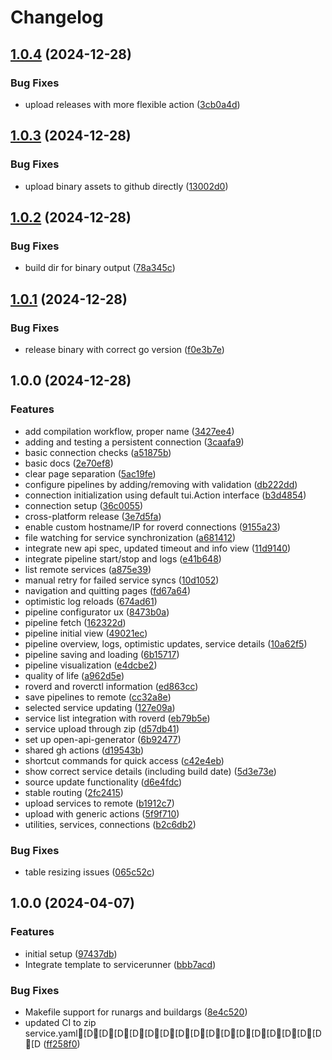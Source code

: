 # Changelog

## [1.0.4](https://github.com/VU-ASE/roverctl/compare/v1.0.3...v1.0.4) (2024-12-28)


### Bug Fixes

* upload releases with more flexible action ([3cb0a4d](https://github.com/VU-ASE/roverctl/commit/3cb0a4da54bdf33db339f110a80e9fb68978ccca))

## [1.0.3](https://github.com/VU-ASE/roverctl/compare/v1.0.2...v1.0.3) (2024-12-28)


### Bug Fixes

* upload binary assets to github directly ([13002d0](https://github.com/VU-ASE/roverctl/commit/13002d05a4871900ffbc94f19ce59309b7261c5f))

## [1.0.2](https://github.com/VU-ASE/roverctl/compare/v1.0.1...v1.0.2) (2024-12-28)


### Bug Fixes

* build dir for binary output ([78a345c](https://github.com/VU-ASE/roverctl/commit/78a345c7218248c1dcff61fa8c0fef52e5cd88f9))

## [1.0.1](https://github.com/VU-ASE/roverctl/compare/v1.0.0...v1.0.1) (2024-12-28)


### Bug Fixes

* release binary with correct go version ([f0e3b7e](https://github.com/VU-ASE/roverctl/commit/f0e3b7edb32d8608e72c399ec5c253598c2645e6))

## 1.0.0 (2024-12-28)


### Features

* add compilation workflow, proper name ([3427ee4](https://github.com/VU-ASE/roverctl/commit/3427ee4dbc8f857d62225529572d7cc37fd43a1b))
* adding and testing a persistent connection ([3caafa9](https://github.com/VU-ASE/roverctl/commit/3caafa96c78bb94cc4126789f82c2f12ace4e43b))
* basic connection checks ([a51875b](https://github.com/VU-ASE/roverctl/commit/a51875b8747d48f37eb2f41423e3eeb548cabaf5))
* basic docs ([2e70ef8](https://github.com/VU-ASE/roverctl/commit/2e70ef8cc6c304cfecf6fef0027a95b9d424943f))
* clear page separation ([5ac19fe](https://github.com/VU-ASE/roverctl/commit/5ac19fecd796eacd60d75e9c75dd2c3a2c809a30))
* configure pipelines by adding/removing with validation ([db222dd](https://github.com/VU-ASE/roverctl/commit/db222dd52e6e8408958584a49420073168f87242))
* connection initialization using default tui.Action interface ([b3d4854](https://github.com/VU-ASE/roverctl/commit/b3d48545fa4250287ed0ec6e10b2da0cb927e4b5))
* connection setup ([36c0055](https://github.com/VU-ASE/roverctl/commit/36c0055dfca45b1c248c6d1c9f5d72f6c719a94e))
* cross-platform release ([3e7d5fa](https://github.com/VU-ASE/roverctl/commit/3e7d5fade853b8abb516126a3e68d04b37a4fe1e))
* enable custom hostname/IP for roverd connections ([9155a23](https://github.com/VU-ASE/roverctl/commit/9155a23c39d75725fe3314d3b87d76c55927be1e))
* file watching for service synchronization ([a681412](https://github.com/VU-ASE/roverctl/commit/a6814129afa5223d43a4d284b6c618ae1ee4671e))
* integrate new api spec, updated timeout and info view ([11d9140](https://github.com/VU-ASE/roverctl/commit/11d91404ac742db3b036fe68dd41006a0f5dd239))
* integrate pipeline start/stop and logs ([e41b648](https://github.com/VU-ASE/roverctl/commit/e41b648d458476ba56a115f8017346a3845927fc))
* list remote services ([a875e39](https://github.com/VU-ASE/roverctl/commit/a875e3999a690ce5c829cc79d88d1b4c99f4c6b8))
* manual retry for failed service syncs ([10d1052](https://github.com/VU-ASE/roverctl/commit/10d1052dd25b0aa5b6f28ebe56680e959f3c9ab1))
* navigation and quitting pages ([fd67a64](https://github.com/VU-ASE/roverctl/commit/fd67a64aa3927afe824528bb92452764f130b3ef))
* optimistic log reloads ([674ad61](https://github.com/VU-ASE/roverctl/commit/674ad61a7fcedd29bddcc2ea13f74d3b17e35fab))
* pipeline configurator ux ([8473b0a](https://github.com/VU-ASE/roverctl/commit/8473b0afa13c224a3d676889be4b20eb94bc9739))
* pipeline fetch ([162322d](https://github.com/VU-ASE/roverctl/commit/162322d9ca51fb7ceee64cf35105a87580ec8bb0))
* pipeline initial view ([49021ec](https://github.com/VU-ASE/roverctl/commit/49021ecbef253e3b9a0a3677a8d00c269e879a12))
* pipeline overview, logs, optimistic updates, service details ([10a62f5](https://github.com/VU-ASE/roverctl/commit/10a62f5af5002e10f5539c52b3a1ad58eb42eff3))
* pipeline saving and loading ([6b15717](https://github.com/VU-ASE/roverctl/commit/6b157176289b46811e97735e7d9c5abe9b6c4242))
* pipeline visualization ([e4dcbe2](https://github.com/VU-ASE/roverctl/commit/e4dcbe2afe7070786add445098c96f003b3bddb3))
* quality of life ([a962d5e](https://github.com/VU-ASE/roverctl/commit/a962d5e0c938d915b58fa8e27fb8983bd7b1616f))
* roverd and roverctl information ([ed863cc](https://github.com/VU-ASE/roverctl/commit/ed863cc33762c9317b0734c7969ca8f2a1f44646))
* save pipelines to remote ([cc32a8e](https://github.com/VU-ASE/roverctl/commit/cc32a8e4bf77f599c961ee1c84f62e7ddb41a0bb))
* selected service updating ([127e09a](https://github.com/VU-ASE/roverctl/commit/127e09ac7e31c9ce7043183c08e3db46840baf86))
* service list integration with roverd ([eb79b5e](https://github.com/VU-ASE/roverctl/commit/eb79b5eaf1eb37cc62d814eda18c98db68a1c9e9))
* service upload through zip ([d57db41](https://github.com/VU-ASE/roverctl/commit/d57db41a6843e68a5afb0988a1f5f0a0b1f6c364))
* set up open-api-generator ([6b92477](https://github.com/VU-ASE/roverctl/commit/6b924775473a36234b49e94df5c69978212013df))
* shared gh actions ([d19543b](https://github.com/VU-ASE/roverctl/commit/d19543b09f3d5bd1cb448ef1810397463e8dfb50))
* shortcut commands for quick access ([c42e4eb](https://github.com/VU-ASE/roverctl/commit/c42e4eb035daa7586dee2214db3591fcb59249e1))
* show correct service details (including build date) ([5d3e73e](https://github.com/VU-ASE/roverctl/commit/5d3e73e4189b9c34b993ccd517bb02ecc7a760b6))
* source update functionality ([d6e4fdc](https://github.com/VU-ASE/roverctl/commit/d6e4fdcbd1de7b5541a934e95d937773701e2e0b))
* stable routing ([2fc2415](https://github.com/VU-ASE/roverctl/commit/2fc24156bcfe53330b1c17bbf0dee6a8c6024798))
* upload services to remote ([b1912c7](https://github.com/VU-ASE/roverctl/commit/b1912c77d37fcd21b0ec89e3bcd3df7493cd1d9e))
* upload with generic actions ([5f9f710](https://github.com/VU-ASE/roverctl/commit/5f9f710d64e399cde7b1b84b85d15d45f886543d))
* utilities, services, connections ([b2c6db2](https://github.com/VU-ASE/roverctl/commit/b2c6db2efd04a0a63819adcba1fb2901a8654c07))


### Bug Fixes

* table resizing issues ([065c52c](https://github.com/VU-ASE/roverctl/commit/065c52c29147a3086032e9ebbab094e68a68bde2))

## 1.0.0 (2024-04-07)


### Features

* initial setup ([97437db](https://github.com/VU-ASE/template-GoModule/commit/97437db11b2010c16c4b13983e8740eec58431e5))
* Integrate template to servicerunner ([bbb7acd](https://github.com/VU-ASE/template-GoModule/commit/bbb7acd6a1ea5625af0902a56545a7a2e20085e6))


### Bug Fixes

* Makefile support for runargs and buildargs ([8e4c520](https://github.com/VU-ASE/template-GoModule/commit/8e4c520c12017a3c36e9cd62475a5657667b12dc))
* updated CI to zip service.yaml[D[D[D[D[D[D[D[D[D[D[D[D[D[D[D[D[D ([ff258f0](https://github.com/VU-ASE/template-GoModule/commit/ff258f0bdc202b0cb9ad5f785c377a50a0fec269))
